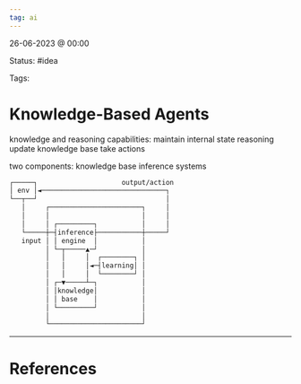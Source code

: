 ```yaml
---
tag: ai
---
```

26-06-2023 @ 00:00

Status: #idea

Tags:

# Knowledge-Based Agents
knowledge and reasoning 
capabilities:
	maintain internal state
	reasoning 
	update knowledge base
	take actions

two components:
	knowledge base
	inference systems 
	
```txt
┌─────┐                     output/action
│ env │◄───────────────────────────────┐
└──┬──┘                                │
   │     ┌───────────────────────┐     │
   │     │                       │     │
   │     │ ┌─────────┐           │     │
   └─────┼─┤inference├───────────┼─────┘
   input │ │ engine  │           │
         │ └─┬─────▲─┘           │
         │   │     │  ┌────────┐ │
         │   │     │◄─┤learning│ │
         │   │     │  └────────┘ │
         │ ┌─▼─────┴─┐           │
         │ │knowledge│           │
         │ │ base    │           │
         │ └─────────┘           │
         │                       │
         └───────────────────────┘
```


---
# References